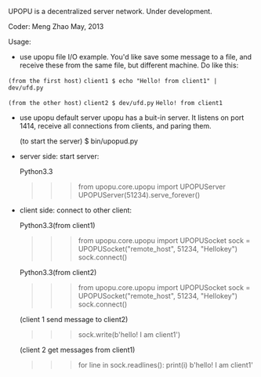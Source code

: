 UPOPU is a decentralized server network.
Under development.

Coder: Meng Zhao
May, 2013

Usage:

* use upopu file I/O
example. You'd like save some message to a file,
and receive these from the same file, but different machine.
Do like this:

`(from the first host)`
`client1 $ echo "Hello! from client1" | dev/ufd.py`

`(from the other host)`
`client2 $ dev/ufd.py`
`Hello! from client1`

* use upopu default server
upopu has a buit-in server.
It listens on port 1414, receive all connections from clients,
and paring them.

	(to start the server)
	$ bin/upopud.py

* server side:
start server:

	Python3.3
	>>> from upopu.core.upopu import UPOPUServer
	>>> UPOPUServer(51234).serve_forever()

* client side:
connect to other client:

	Python3.3(from client1)
	>>> from upopu.core.upopu import UPOPUSocket
	>>> sock = UPOPUSocket("remote_host", 51234, "Hellokey")
	>>> sock.connect()

	Python3.3(from client2)
	>>> from upopu.core.upopu import UPOPUSocket
	>>> sock = UPOPUSocket("remote_host", 51234, "Hellokey")
	>>> sock.connect()

	(client 1 send message to client2)
	>>> sock.write(b'hello! I am client1')

	(client 2 get messages from client1)
	>>> for line in sock.readlines(): print(i)
	b'hello! I am client1'

